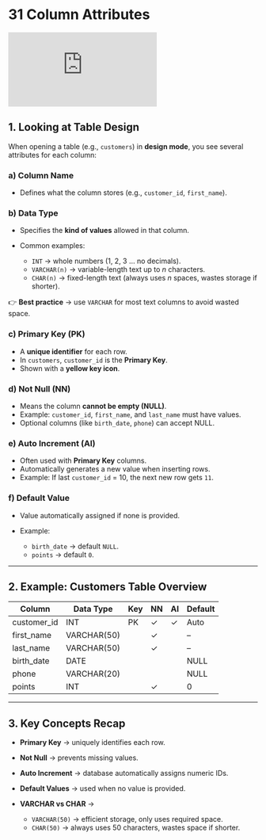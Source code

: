 # 31 Column Attributes

<div class="video-wrapper">
  <iframe src="https://www.youtube.com/embed/1UokoqEt4bs?si=GQMJHjsk82_QkEGE"
          title="YouTube video player" 
          frameborder="0" 
          allow="accelerometer; autoplay; clipboard-write; encrypted-media; gyroscope; picture-in-picture; web-share" 
          allowfullscreen>
  </iframe>
</div>

## 1. Looking at Table Design

When opening a table (e.g., `customers`) in **design mode**, you see several attributes for each column:

### a) Column Name

* Defines what the column stores (e.g., `customer_id`, `first_name`).

### b) Data Type

* Specifies the **kind of values** allowed in that column.
* Common examples:

  * `INT` → whole numbers (1, 2, 3 … no decimals).
  * `VARCHAR(n)` → variable-length text up to *n* characters.
  * `CHAR(n)` → fixed-length text (always uses *n* spaces, wastes storage if shorter).

👉 **Best practice** → use `VARCHAR` for most text columns to avoid wasted space.

### c) Primary Key (PK)

* A **unique identifier** for each row.
* In `customers`, `customer_id` is the **Primary Key**.
* Shown with a **yellow key icon**.

### d) Not Null (NN)

* Means the column **cannot be empty (NULL)**.
* Example: `customer_id`, `first_name`, and `last_name` must have values.
* Optional columns (like `birth_date`, `phone`) can accept NULL.

### e) Auto Increment (AI)

* Often used with **Primary Key** columns.
* Automatically generates a new value when inserting rows.
* Example: If last `customer_id` = 10, the next new row gets `11`.

### f) Default Value

* Value automatically assigned if none is provided.
* Example:

  * `birth_date` → default `NULL`.
  * `points` → default `0`.

---

## 2. Example: Customers Table Overview

| Column      | Data Type   | Key | NN | AI | Default |
| ----------- | ----------- | --- | -- | -- | ------- |
| customer_id | INT         | PK  | ✓  | ✓  | Auto    |
| first_name  | VARCHAR(50) |     | ✓  |    | –       |
| last_name   | VARCHAR(50) |     | ✓  |    | –       |
| birth_date  | DATE        |     |    |    | NULL    |
| phone       | VARCHAR(20) |     |    |    | NULL    |
| points      | INT         |     | ✓  |    | 0       |

---

## 3. Key Concepts Recap

* **Primary Key** → uniquely identifies each row.
* **Not Null** → prevents missing values.
* **Auto Increment** → database automatically assigns numeric IDs.
* **Default Values** → used when no value is provided.
* **VARCHAR vs CHAR** →

  * `VARCHAR(50)` → efficient storage, only uses required space.
  * `CHAR(50)` → always uses 50 characters, wastes space if shorter.